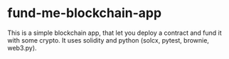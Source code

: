 # fund-me-blockchain-app

This is a simple blockchain app, that let you deploy a contract and fund it with some crypto. It uses solidity and python (solcx, pytest, brownie, web3.py).
